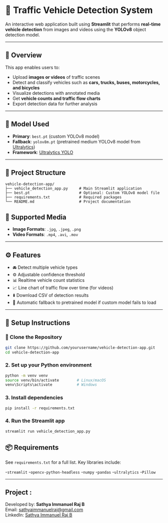 # 🚗 Traffic Vehicle Detection System

An interactive web application built using **Streamlit** that performs **real-time vehicle detection** from images and videos using the **YOLOv8** object detection model.

---

## 📌 Overview

This app enables users to:
- Upload **images or videos** of traffic scenes
- Detect and classify vehicles such as **cars, trucks, buses, motorcycles, and bicycles**
- Visualize detections with annotated media
- Get **vehicle counts and traffic flow charts**
- Export detection data for further analysis

---

## 🧠 Model Used

- **Primary**: `best.pt` (custom YOLOv8 model)
- **Fallback**: `yolov8m.pt` (pretrained medium YOLOv8 model from [Ultralytics](https://github.com/ultralytics/ultralytics))
- **Framework**: [Ultralytics YOLO](https://docs.ultralytics.com/)

---
## 📂 Project Structure
```
vehicle-detection-app/
├── vehicle_detection_app.py     # Main Streamlit application
├── best.pt                      # Optional: Custom YOLOv8 model file
├── requirements.txt             # Required packages
└── README.md                    # Project documentation
```

## 📸 Supported Media

- **Image Formats**: `.jpg`, `.jpeg`, `.png`
- **Video Formats**: `.mp4`, `.avi`, `.mov`

---

## ⚙️ Features

- 🚘 Detect multiple vehicle types
- ⚙️ Adjustable confidence threshold
- 📊 Realtime vehicle count statistics
- 📈 Line chart of traffic flow over time (for videos)
- ⬇️ Download CSV of detection results
- 🧼 Automatic fallback to pretrained model if custom model fails to load

---

## 🧪 Setup Instructions

### 🔁 Clone the Repository

```bash
git clone https://github.com/yourusername/vehicle-detection-app.git
cd vehicle-detection-app
```


### 2. Set up your Python environment
```bash
python -m venv venv
source venv/bin/activate        # Linux/macOS
venv\Scripts\activate           # Windows
```

### 3. Install dependencies
```bash
pip install -r requirements.txt
```

### 4. Run the Streamlit app
```bash
streamlit run vehicle_detection_app.py
```
## 📦 Requirements

See `requirements.txt` for a full list. Key libraries include:

-`streamlit`
-`opencv-python-headless`
-`numpy`
-`pandas`
-`ultralytics`
-`Pillow`

---
## Project :

Developed by: **Sathya Immanuel Raj B**  
Email: sathyaimmanuelraj@gmail.com  
LinkedIn: [Sathya Immanuel Raj B](https://www.linkedin.com/in/sathya-immanuel-raj-b-43530b303)

